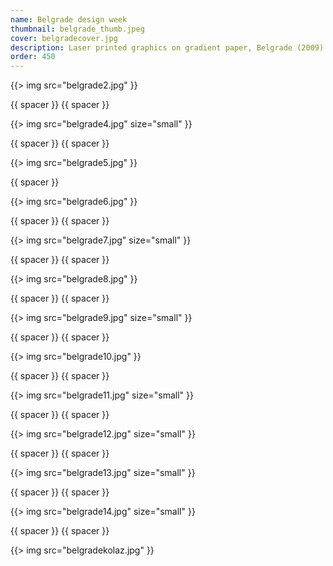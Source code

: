 ```yaml
---
name: Belgrade design week
thumbnail: belgrade_thumb.jpeg
cover: belgradecover.jpg
description: Laser printed graphics on gradient paper, Belgrade (2009)
order: 450
---
```


{{> img src="belgrade2.jpg" }}

{{ spacer }} {{ spacer }}

{{> img src="belgrade4.jpg" size="small" }}

{{ spacer }} {{ spacer }}

{{> img src="belgrade5.jpg" }}

{{ spacer }}

{{> img src="belgrade6.jpg" }}

{{ spacer }} {{ spacer }}

{{> img src="belgrade7.jpg" size="small" }}

{{ spacer }} {{ spacer }}

{{> img src="belgrade8.jpg" }}

{{ spacer }} {{ spacer }}

{{> img src="belgrade9.jpg" size="small" }}

{{ spacer }} {{ spacer }}

{{> img src="belgrade10.jpg" }}

{{ spacer }} {{ spacer }}

{{> img src="belgrade11.jpg" size="small" }}

{{ spacer }} {{ spacer }}

{{> img src="belgrade12.jpg" size="small" }}

{{ spacer }} {{ spacer }}

{{> img src="belgrade13.jpg" size="small" }}

{{ spacer }} {{ spacer }}

{{> img src="belgrade14.jpg" size="small" }}

{{ spacer }} {{ spacer }}

{{> img src="belgradekolaz.jpg"  }}